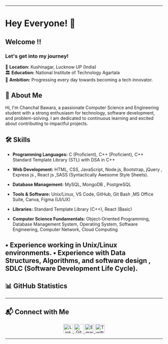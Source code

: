 
---

# Hey Everyone! 🌙

## Welcome !!

### Let's get into my journey!

📍 **Location:**  Kushinagar, Lucknow UP (India)   
🏛️ **Education:**  National Institute of Technology Agartala  
🚀 **Ambition:** Progressing every day towards becoming a tech innovator.

## 🚀 About Me

Hi, I'm Chanchal Bawara, a passionate Computer Science and Engineering student with a strong enthusiasm for technology, software development, and problem-solving. I am dedicated to continuous learning and excited about contributing to impactful projects.

## 🛠️ Skills

- **Programming Languages:** C (Proficient), C++ (Proficient), C++ Standard Template Library (STL)  with DSA in C++
- **Web Development:** HTML, CSS, JavaScript, Node.js, Bootstrap, jQuery , Express js , React js ,SASS (Syntactically Awesome Style Sheets).
- **Database Management:** MySQL, MongoDB , PostgreSQL
- **Tools & Software:** Unix/Linux, VS Code, GitHub, Git Bash ,MS Office Suite, Canva, Figma (UI/UX)

 


- **Libraries:** Standard Template Library (C++), React (Basic)

- **Computer Science Fundamentals:** Object-Oriented Programming, Database Management System, Operating
System, Software Engineering, Computer Network, Cloud Computing

• Experience working in Unix/Linux environments.
• Experience with Data Structures, Algorithms, and software design , SDLC (Software Development Life Cycle).
---

## 📊 GitHub Statistics
<!-- 
<p align="center">
  <img alt="GitHub Streak" height="180px" src="https://github-readme-streak-stats.herokuapp.com/?user=Yashasvi-30&theme=radical">
  <img alt="Top Languages" height="180px" src="https://github-readme-stats-eight-theta.vercel.app/api/top-langs/?username=Yashasvi-30&theme=radical&layout=compact&exclude_lang=java+r">
  <img alt="GitHub Stats" height="180px" src="https://github-readme-stats.vercel.app/api?username=Yashasvi-30&count_private=true&theme=radical&show_icons=true">
</p> -->

---

## 📬 Connect with Me

<p align="center">
  <a href="https://www.linkedin.com/in/chanchal-bawara-000923249/">
    <img alt="LinkedIn" src="https://img.shields.io/badge/LinkedIn-0077B5?style=flat&logo=linkedin&logoColor=white" height="30">
  </a>
  <a href="https://github.com/ChanchalBawara">
    <img alt="GitHub" src="https://img.shields.io/badge/GitHub-181717?style=flat&logo=github&logoColor=white" height="30">
  </a>
  <!-- <a href="https://peerlist.io/yashasvii">
    <img alt="Peerlist" src="https://img.shields.io/badge/Peerlist-000000?style=flat&logo=peerlist&logoColor=white" height="30">
  </a> -->
   <a href="mailto:chanchalbawara@gmail.com">
    <img alt="Email" src="https://img.shields.io/badge/Email-D14836?style=flat&logo=gmail&logoColor=white" height="30">
  </a>
  <a href="https://x.com/24Chanchal">
    <img alt="Twitter" src="https://img.shields.io/badge/Twitter-1DA1F2?style=flat&logo=twitter&logoColor=white" height="30">
  </a>
</p>

---

